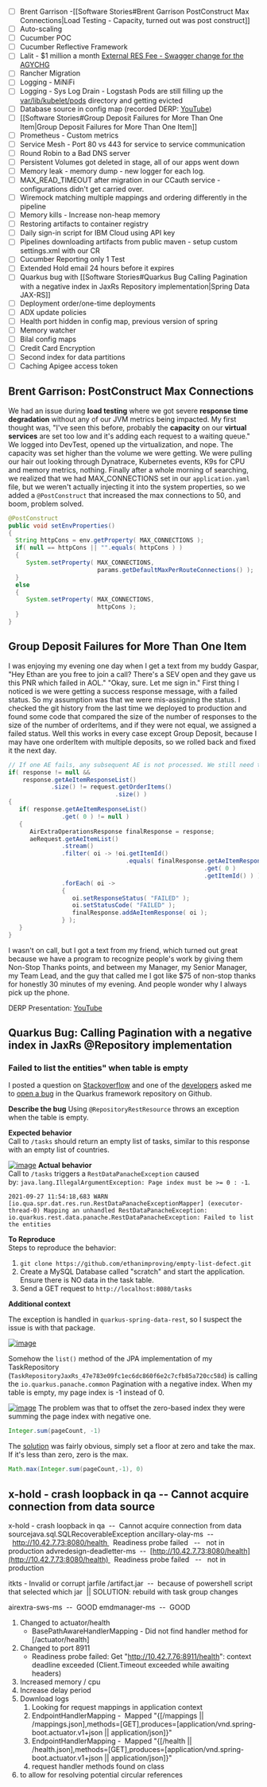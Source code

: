 - [ ] Brent Garrison -[[Software Stories#Brent Garrison PostConstruct Max Connections|Load Testing - Capacity, turned out was post construct]]
- [ ] Auto-scaling
- [ ] Cucumber POC
- [ ] Cucumber Reflective Framework
- [ ] Lalit - $1 million a month [External RES Fee - Swagger change for the AGYCHG](https://rally1.rallydev.com/#/6722473906/iterationstatus?detail=/userstory/514528916780)
- [ ] Rancher Migration
- [ ] Logging - MiNiFi
- [ ] Logging - Sys Log Drain - Logstash Pods are still filling up the [var/lib/kubelet/pods](https://apm.aa.com/e/daa15b35-f63b-46fe-8465-781f95df871a/#newhosts/hostdetails;id=HOST-27834CE5A136F1AE;dd=DISK;tab=USAGE;gtf=-2h) directory and getting evicted
- [ ] Database source in config map (recorded DERP: [YouTube](https://youtu.be/UHYieC28vFs?t=628))
- [ ] [[Software Stories#Group Deposit Failures for More Than One Item|Group Deposit Failures for More Than One Item]]
- [ ] Prometheus - Custom metrics
- [ ] Service Mesh - Port 80 vs 443 for service to service communication
- [ ] Round Robin to a Bad DNS server
- [ ] Persistent Volumes got deleted in stage, all of our apps went down
- [ ] Memory leak - memory dump - new logger for each log.
- [ ] MAX_READ_TIMEOUT after migration in our CCauth service - configurations didn't get carried over.
- [ ] Wiremock matching multiple mappings and ordering differently in the pipeline
- [ ] Memory kills - Increase non-heap memory
- [ ] Restoring artifacts to container registry
- [ ] Daily sign-in script for IBM Cloud using API key
- [ ] Pipelines downloading artifacts from public maven - setup custom settings.xml with our CR
- [ ] Cucumber Reporting only 1 Test
- [ ] Extended Hold email 24 hours before it expires
- [ ] Quarkus bug with [[Software Stories#Quarkus Bug Calling Pagination with a negative index in JaxRs Repository implementation|Spring Data JAX-RS]]
- [ ] Deployment order/one-time deployments
- [ ] ADX update policies
- [ ] Health port hidden in config map, previous version of spring
- [ ] Memory watcher
- [ ] Bilal config maps
- [ ] Credit Card Encryption
- [ ] Second index for data partitions
- [ ] Caching Apigee access token

## Brent Garrison: PostConstruct Max Connections
We had an issue during **load testing** where we got severe **response time degradation** without any of our JVM metrics being impacted. My first thought was, "I've seen this before, probably the **capacity** on our **virtual services** are set too low and it's adding each request to a waiting queue." We logged into DevTest, opened up the virtualization, and nope. The capacity was set higher than the volume we were getting. We were pulling our hair out looking through Dynatrace, Kubernetes events, K9s for CPU and memory metrics, nothing. Finally after a whole morning of searching, we realized that we had MAX_CONNECTIONS set in our `application.yaml` file, but we weren't actually injecting it into the system properties, so we added a `@PostConstruct`  that increased the max connections to 50, and boom, problem solved.

``` java
@PostConstruct
public void setEnvProperties()
{
  String httpCons = env.getProperty( MAX_CONNECTIONS );
  if( null == httpCons || "".equals( httpCons ) )
  {
	 System.setProperty( MAX_CONNECTIONS,
						 params.getDefaultMaxPerRouteConnections() );
  }
  else
  {
	 System.setProperty( MAX_CONNECTIONS,
						 httpCons );
  }
}
```


## Group Deposit Failures for More Than One Item
I was enjoying my evening one day when I get a text from my buddy Gaspar, "Hey Ethan are you free to join a call? There's a SEV open and they gave us this PNR which failed in AOL." "Okay, sure. Let me sign in." First thing I noticed is we were getting a success response message, with a failed status. So my assumption was that we were mis-assigning the status. I checked the git history from the last time we deployed to production and found some code that compared the size of the number of responses to the size of the number of orderItems, and if they were not equal, we assigned a failed status. Well this works in every case except Group Deposit, because I may have one orderItem with multiple deposits, so we rolled back and fixed it the next day.
``` java
// If one AE fails, any subsequent AE is not processed. We still need to populate and return these so AOL does not get multiple null responses leading to a Duplicate key error when trying to put the responses into a map.  
if( response != null &&  
    response.getAeItemResponseList()  
            .size() != request.getOrderItems()  
                              .size() )  
{  
   if( response.getAeItemResponseList()  
               .get( 0 ) != null )  
   {  
      AirExtraOperationsResponse finalResponse = response;  
      aeRequest.getAeItemList()  
               .stream()  
               .filter( oi -> !oi.getItemId()  
                                 .equals( finalResponse.getAeItemResponseList()  
                                                       .get( 0 )  
                                                       .getItemId() ) )  
               .forEach( oi ->  
               {  
                  oi.setResponseStatus( "FAILED" );  
                  oi.setStatusCode( "FAILED" );  
                  finalResponse.addAeItemResponse( oi );  
               } );  
   }  
}
```
I wasn't on call, but I got a text from my friend, which turned out great because we have a program to recognize people's work by giving them Non-Stop Thanks points, and between my Manager, my Senior Manager, my Team Lead, and the guy that called me I got like $75 of non-stop thanks for honestly 30 minutes of my evening. And people wonder why I always pick up the phone.

DERP Presentation: [YouTube](https://youtu.be/kHf1uu_49NY?t=360)

## Quarkus Bug: Calling Pagination with a negative index in JaxRs @Repository implementation

### Failed to list the entities" when table is empty

I posted a question on [Stackoverflow](https://stackoverflow.com/questions/69340250/restdatapanacheexception-failed-to-list-the-entities-when-table-is-empty) and one of the [developers](https://www.linkedin.com/in/georgios-andrianakis/) asked me to [open a bug](https://github.com/quarkusio/quarkus/issues/20424) in the Quarkus framework repository on Github.

**Describe the bug** 
Using `@RepositoryRestResource` throws an exception when the table is empty.

**Expected behavior**  
Call to `/tasks` should return an empty list of tasks, similar to this response with an empty list of countries.

[![image](https://user-images.githubusercontent.com/55400451/134951841-f1f840c1-1ef3-43a8-93da-2848c2d44b0b.png)](https://user-images.githubusercontent.com/55400451/134951841-f1f840c1-1ef3-43a8-93da-2848c2d44b0b.png)
**Actual behavior**  
Call to `/tasks` triggers a `RestDataPanacheException` caused by: `java.lang.IllegalArgumentException: Page index must be >= 0 : -1`.

``` warn
2021-09-27 11:54:18,683 WARN  [io.qua.spr.dat.res.run.RestDataPanacheExceptionMapper] (executor-thread-0) Mapping an unhandled RestDataPanacheException: io.quarkus.rest.data.panache.RestDataPanacheException: Failed to list the entities
```

**To Reproduce**  
Steps to reproduce the behavior:

1.  `git clone https://github.com/ethanimproving/empty-list-defect.git`
2.  Create a MySQL Database called "scratch" and start the application. Ensure there is NO data in the task table.
3.  Send a GET request to `http://localhost:8080/tasks`

**Additional context**

The exception is handled in `quarkus-spring-data-rest`, so I suspect the issue is with that package.

[![image](https://user-images.githubusercontent.com/55400451/134952899-38d08a60-c5b7-4abe-a3d4-fb1152f09c04.png)](https://user-images.githubusercontent.com/55400451/134952899-38d08a60-c5b7-4abe-a3d4-fb1152f09c04.png)

Somehow the `list()` method of the JPA implementation of my TaskRepository (`TaskRepositoryJaxRs_47e783e09fc1ec6dc860f6e2c7cfb85a720cc58d`) is calling the `io.quarkus.panache.common` Pagination with a negative index. When my table is empty, my page index is -1 instead of 0.

[![image](https://user-images.githubusercontent.com/55400451/134954454-f7f3ee52-2406-4178-bfd6-b8dfdd945cae.png)](https://user-images.githubusercontent.com/55400451/134954454-f7f3ee52-2406-4178-bfd6-b8dfdd945cae.png)
The problem was that to offset the zero-based index they were summing the page index with negative one.

``` java
Integer.sum(pageCount, -1)
```

The [solution](https://github.com/quarkusio/quarkus/pull/22692) was fairly obvious, simply set a floor at zero and take the max. If it's less than zero, zero is the max.

``` java
Math.max(Integer.sum(pageCount,-1), 0)
```

## x-hold - crash loopback in qa -- Cannot acquire connection from data source

x-hold - crash loopback in qa  --  Cannot acquire connection from data sourcejava.sql.SQLRecoverableException
ancillary-olay-ms  --  http://10.42.7.73:8080/health   Readiness probe failed   --   not in production
advredesign-deadletter-ms  --  [http://10.42.7.73:8080/health](http://10.42.7.73:8080/health)   Readiness probe failed   --   not in production

itkts - Invalid or corrupt jarfile /artifact.jar  --  because of powershell script that selected which jar  || SOLUTION: rebuild with task group changes

airextra-sws-ms  --  GOOD
emdmanager-ms  --  GOOD

1.  Changed to actuator/health
	-   BasePathAwareHandlerMapping - Did not find handler method for [/actuator/health]
2.  Changed to port 8911
	-   Readiness probe failed: Get "http://10.42.7.76:8911/health": context deadline exceeded (Client.Timeout exceeded while awaiting headers)
3.  Increased memory / cpu
4.  Increase delay period
5.  Download logs
	1.  Looking for request mappings in application context
	2.  EndpointHandlerMapping -  Mapped "{[/mappings || /mappings.json],methods=[GET],produces=[application/vnd.spring-boot.actuator.v1+json || application/json]}"
	3.  EndpointHandlerMapping -  Mapped "{[/health || /health.json],methods=[GET],produces=[application/vnd.spring-boot.actuator.v1+json || application/json]}"
	4.  request handler methods found on class
6.  to allow for resolving potential circular references